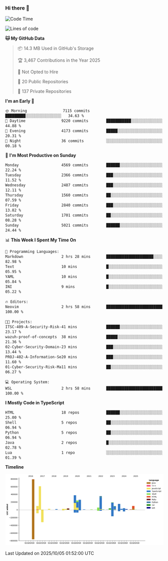 ### Hi there 👋

<!--
**Clumsy-Coder/Clumsy-Coder** is a ✨ _special_ ✨ repository because its `README.md` (this file) appears on your GitHub profile.

Here are some ideas to get you started:

- 🔭 I’m currently working on ...
- 🌱 I’m currently learning ...
- 👯 I’m looking to collaborate on ...
- 🤔 I’m looking for help with ...
- 💬 Ask me about ...
- 📫 How to reach me: ...
- 😄 Pronouns: ...
- ⚡ Fun fact: ...
-->

<!-- anmol098/waka-readme-stats -->
<!--START_SECTION:waka-->
![Code Time](http://img.shields.io/badge/Code%20Time-1%2C357%20hrs%2057%20mins-blue)

![Lines of code](https://img.shields.io/badge/From%20Hello%20World%20I%27ve%20Written-3.6%20million%20lines%20of%20code-blue)

**🐱 My GitHub Data** 

> 📦 14.3 MB Used in GitHub's Storage 
 > 
> 🏆 3,467 Contributions in the Year 2025
 > 
> 🚫 Not Opted to Hire
 > 
> 📜 20 Public Repositories 
 > 
> 🔑 137 Private Repositories 
 > 
**I'm an Early 🐤** 

```text
🌞 Morning                7115 commits        █████████░░░░░░░░░░░░░░░░   34.63 % 
🌆 Daytime                9220 commits        ███████████░░░░░░░░░░░░░░   44.88 % 
🌃 Evening                4173 commits        █████░░░░░░░░░░░░░░░░░░░░   20.31 % 
🌙 Night                  36 commits          ░░░░░░░░░░░░░░░░░░░░░░░░░   00.18 % 
```
📅 **I'm Most Productive on Sunday** 

```text
Monday                   4569 commits        ██████░░░░░░░░░░░░░░░░░░░   22.24 % 
Tuesday                  2366 commits        ███░░░░░░░░░░░░░░░░░░░░░░   11.52 % 
Wednesday                2487 commits        ███░░░░░░░░░░░░░░░░░░░░░░   12.11 % 
Thursday                 1560 commits        ██░░░░░░░░░░░░░░░░░░░░░░░   07.59 % 
Friday                   2840 commits        ███░░░░░░░░░░░░░░░░░░░░░░   13.82 % 
Saturday                 1701 commits        ██░░░░░░░░░░░░░░░░░░░░░░░   08.28 % 
Sunday                   5021 commits        ██████░░░░░░░░░░░░░░░░░░░   24.44 % 
```


📊 **This Week I Spent My Time On** 

```text
💬 Programming Languages: 
Markdown                 2 hrs 28 mins       █████████████████████░░░░   82.98 % 
Text                     10 mins             █░░░░░░░░░░░░░░░░░░░░░░░░   05.95 % 
YAML                     10 mins             █░░░░░░░░░░░░░░░░░░░░░░░░   05.84 % 
INI                      9 mins              █░░░░░░░░░░░░░░░░░░░░░░░░   05.22 % 

🔥 Editors: 
Neovim                   2 hrs 58 mins       █████████████████████████   100.00 % 

🐱‍💻 Projects: 
ITSC-409-A-Security-Risk-41 mins             ██████░░░░░░░░░░░░░░░░░░░   23.17 % 
wazuh-proof-of-concepts  38 mins             █████░░░░░░░░░░░░░░░░░░░░   21.36 % 
02-Cyber-Security-Domain-23 mins             ███░░░░░░░░░░░░░░░░░░░░░░   13.44 % 
PROJ-402-A-Information-Se20 mins             ███░░░░░░░░░░░░░░░░░░░░░░   11.60 % 
01-Cyber-Security-Risk-Ma11 mins             ██░░░░░░░░░░░░░░░░░░░░░░░   06.27 % 

💻 Operating System: 
WSL                      2 hrs 58 mins       █████████████████████████   100.00 % 
```

**I Mostly Code in TypeScript** 

```text
HTML                     18 repos            ██████░░░░░░░░░░░░░░░░░░░   25.00 % 
Shell                    5 repos             ██░░░░░░░░░░░░░░░░░░░░░░░   06.94 % 
Python                   5 repos             ██░░░░░░░░░░░░░░░░░░░░░░░   06.94 % 
Java                     2 repos             █░░░░░░░░░░░░░░░░░░░░░░░░   02.78 % 
Lua                      1 repo              ░░░░░░░░░░░░░░░░░░░░░░░░░   01.39 % 
```



**Timeline**

![Lines of Code chart](https://raw.githubusercontent.com/Clumsy-Coder/Clumsy-Coder/main/assets/bar_graph.png)


 Last Updated on 2025/10/05 01:52:00 UTC
<!--END_SECTION:waka-->
